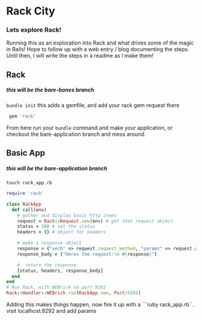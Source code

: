 # Rack City

### Lets explore Rack!
Running this as an exploration into Rack and what drives some of the magic in Rails!
Hope to follow up with a web entry / blog documenting the steps. Until then, I will write the steps in a readme as I make them!

## Rack
##### *this will be the bare-bones branch*
``` bundle init ``` this adds a gemfile, and add your rack gem request there
``` ruby
 gem 'rack'
```
From here run your ```bundle``` command and make your application, or checkout the bare-application branch and mess around.

## Basic App
##### *this will be the bare-application branch*
```touch rack_app.rb```

``` ruby
require 'rack'

class RackApp
  def call(env)
    # gather and display basic http items
    request = Rack::Request.new(env) # get that request object
    status = 200 # set the status
    headers = {} # object for headers

    # make a response object
    response = {"verb" => request.request_method, "params" => request.params}
    response_body = ["Heres the request:\n #{response}"]

    #  return the response
    [status, headers, response_body]
  end
end
# Run Rack, with WEBrick on port 9292
Rack::Handler::WEBrick.run(RackApp.new, Port:9292)
```
Adding this makes things happen, now fire it up with a ```ruby rack_app.rb``.
visit localhost:9292 and add params